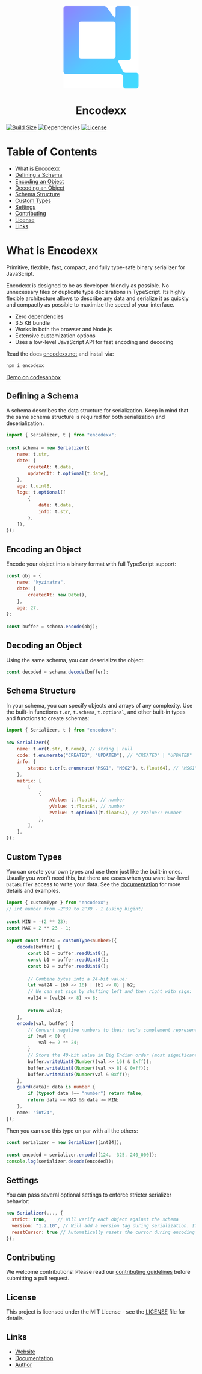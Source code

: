 <p align="center">
  <img src="https://raw.githubusercontent.com/kyzinatra/encodexx/master/public/logo.svg" alt="logo" width="200px" />
  <h1 align="center">Encodexx</h1>
</p>

[![Build Size](https://img.shields.io/bundlephobia/minzip/encodexx?label=bundle%20size&style=flat&colorA=000000&colorB=000000)](https://bundlephobia.com/result?p=encodexx)
![Dependencies](https://badgen.net/bundlephobia/dependency-count/encodexx)
[![License](https://img.shields.io/github/license/kyzinatra/encodexx)](https://github.com/kyzinatra/encodexx/blob/master/LICENSE)

# Table of Contents

- [What is Encodexx](#what-is-encodexx)
- [Defining a Schema](#defining-a-schema)
- [Encoding an Object](#encoding-an-object)
- [Decoding an Object](#decoding-an-object)
- [Schema Structure](#schema-structure)
- [Custom Types](#custom-types)
- [Settings](#settings)
- [Contributing](#contributing)
- [License](#license)
- [Links](#links)

# What is Encodexx

Primitive, flexible, fast, compact, and fully type-safe binary serializer for JavaScript.

Encodexx is designed to be as developer-friendly as possible. No unnecessary files or duplicate type declarations in TypeScript. Its highly flexible architecture allows to describe any data and serialize it as quickly and compactly as possible to maximize the speed of your interface.

- Zero dependencies
- 3.5 KB bundle
- Works in both the browser and Node.js
- Extensive customization options
- Uses a low-level JavaScript API for fast encoding and decoding

Read the docs [encodexx.net](https://encodexx.net) and install via:

```bash
npm i encodexx
```

[Demo on codesanbox](https://codesandbox.io/p/sandbox/gd4jhj)

## Defining a Schema

A schema describes the data structure for serialization. Keep in mind that the same schema structure is required for both serialization and deserialization.

```js
import { Serializer, t } from "encodexx";

const schema = new Serializer({
	name: t.str,
	date: {
		createAt: t.date,
		updatedAt: t.optional(t.date),
	},
	age: t.uint8,
	logs: t.optional([
		{
			date: t.date,
			info: t.str,
		},
	]),
});
```

## Encoding an Object

Encode your object into a binary format with full TypeScript support:

```js
const obj = {
	name: "kyzinatra",
	date: {
		createdAt: new Date(),
	},
	age: 27,
};

const buffer = schema.encode(obj);
```

## Decoding an Object

Using the same schema, you can deserialize the object:

```js
const decoded = schema.decode(buffer);
```

## Schema Structure

In your schema, you can specify objects and arrays of any complexity. Use the built-in functions `t.or`, `t.schema`, `t.optional`, and other built-in types and functions to create schemas:

```js
import { Serializer, t } from "encodexx";

new Serializer({
	name: t.or(t.str, t.none), // string | null
	code: t.enumerate("CREATED", "UPDATED"), // "CREATED" | "UPDATED"
	info: {
		status: t.or(t.enumerate("MSG1", "MSG2"), t.float64), // "MSG1" | "MSG2" | number
	},
	matrix: [
		[
			{
				xValue: t.float64, // number
				yValue: t.float64, // number
				zValue: t.optional(t.float64), // zValue?: number
			},
		],
	],
});
```

## Custom Types

You can create your own types and use them just like the built-in ones. Usually you won't need this, but there are cases when you want low-level `DataBuffer` access to write your data. See the [documentation](https://encodexx.net/docs) for more details and examples.

```ts
import { customType } from "encodexx";
// int number from −2^39 to 2^39 - 1 (using bigint)

const MIN = -(2 ** 23);
const MAX = 2 ** 23 - 1;

export const int24 = customType<number>({
	decode(buffer) {
		const b0 = buffer.readUint8();
		const b1 = buffer.readUint8();
		const b2 = buffer.readUint8();

		// Combine bytes into a 24-bit value:
		let val24 = (b0 << 16) | (b1 << 8) | b2;
		// We can set sign by shifting left and then right with sign:
		val24 = (val24 << 8) >> 8;

		return val24;
	},
	encode(val, buffer) {
		// Convert negative numbers to their two's complement representation in 24 bits.
		if (val < 0) {
			val += 2 ** 24;
		}
		// Store the 40-bit value in Big Endian order (most significant byte first).
		buffer.writeUint8(Number((val >> 16) & 0xff));
		buffer.writeUint8(Number((val >> 8) & 0xff));
		buffer.writeUint8(Number(val & 0xff));
	},
	guard(data): data is number {
		if (typeof data !== "number") return false;
		return data <= MAX && data >= MIN;
	},
	name: "int24",
});
```

Then you can use this type on par with all the others:

```js
const serializer = new Serializer([int24]);

const encoded = serializer.encode([124, -325, 240_000]);
console.log(serializer.decode(encoded));
```

## Settings

You can pass several optional settings to enforce stricter serializer behavior:

```js
new Serializer(..., {
  strict: true,    // Will verify each object against the schema
  version: "1.2.10", // Will add a version tag during serialization. If the versions don't match during deserialization, it will throw an error
  resetCursor: true // Automatically resets the cursor during encoding and decoding. This parameter is needed for implementing complex custom types and is not required for normal usage. default - true
});
```

## Contributing

We welcome contributions! Please read our [contributing guidelines](CONTRIBUTING.md) before submitting a pull request.

## License

This project is licensed under the MIT License - see the [LICENSE](LICENSE) file for details.

## Links

- [Website](https://encodexx.net)
- [Documentation](https://encodexx.net/docs)
- [Author](https://github.com/kyzinatra)
